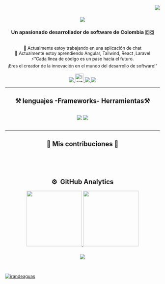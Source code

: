 <img align="right" src="https://visitor-badge.laobi.icu/badge?page_id=irandeaguas" />

<h1 align="center">
    <img src="https://readme-typing-svg.herokuapp.com/?font=Righteous&size=35&center=true&vCenter=true&width=500&height=70&duration=4000&lines=Hola+Bievenidos!+👋;+Soy+Iran+De+Aguas!;" />
</h1>

<h3 align="center">Un apasionado desarrollador de software de Colombia 🇨🇴</h3>

<br/>

<div align="center">
    🔭 Actualmente estoy trabajando en una aplicación de chat <br>
    🌱 Actualmente estoy aprendiendo Angular, Tailwind, React ,Laravel<br>
      ⚡️“Cada línea de código es un paso hacia el futuro. <br> ¡Eres el creador de la innovación en el mundo del desarrollo de software!”
<br>
 <br>
 </div>
 
<div align="center"> 
  <a href="mailto:iran029@hotmail.com">
    <img src="https://img.shields.io/badge/Gmail-333333?style=for-the-badge&logo=gmail&logoColor=red" />
  </a>

  <a href="https://www.instagram.com/iransmith_/">
    <img src="https://img.shields.io/static/v1?message=Instagram&logo=instagram&label=&color=843e91&logoColor=white&labelColor=&style=for-the-badge" height="28" alt="instagram logo"  />
  </a>
    
    
  <a href="https://www.linkedin.com/in/irandeaguas/" target="_blank">
    <img src="https://img.shields.io/badge/LinkedIn-0077B5?style=for-the-badge&logo=linkedin&logoColor=white" target="_blank" />
  </a>
  
  <a href="https://irandeaguas.github.io/" target="_blank">
     <img src="https://img.shields.io/badge/Portfolio-FF5722?style=for-the-badge&logo=todoist&logoColor=white" target="_blank" /> <!-- sqlite, safari, google-chrome are other good icon options -->
  </a>
</div>

 <hr/>
 
<h2 align="center">⚒️ lenguajes -Frameworks- Herramientas⚒️</h2>
<br/>
<div align="center">
    <img src="https://skillicons.dev/icons?i=,bootstrap,html,css,vscode,github,figma,tailwind,git" />
    <img src="https://skillicons.dev/icons?i=,python,javascript,typescript,php,mongodb,c,mysql,laravel" /><br>
</div>

<br/>
<hr/>

<div align="center">
  <h2>🐍 Mis contribuciones 🐍</h2>
  
  <br/><br/><br/>
</div>


<h2 align="center">
 ⚙️ &nbsp;GitHub Analytics
</h2>

<p align="center">

<a href="https://github.com/Irandeaguas">
  <img height="180em" src="https://github-readme-stats-eight-theta.vercel.app/api?username=Irandeaguas&show_icons=true&theme=algolia&include_all_commits=true&count_private=true"/>
  <img height="180em" src="https://github-readme-stats-eight-theta.vercel.app/api/top-langs/?username=Irandeaguas&layout=compact&langs_count=8&theme=algolia"/>
</a>
</p>



<h3 align="center">
    <img src="https://readme-typing-svg.herokuapp.com/?font=Righteous&size=25&center=true&vCenter=true&width=500&height=70&duration=4000&lines=Gracias+por+visitar!+✌️;+Shoot+me+a+message+on+Linkedin!;I'm+always+down+to+collab+:)">
</h3>

<br/>









<p align="left"> <a href="https://github.com/ryo-ma/github-profile-trophy"><img src="https://github-profile-trophy.vercel.app/?username=irandeaguas" alt="irandeaguas" /></a> </p>

